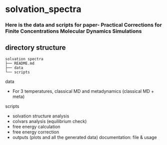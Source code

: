 # solvation_spectra

### Here is the data and scripts for paper- Practical Corrections for Finite Concentrations Molecular Dynamics Simulations

## directory structure
```
solvation spectra
├── README.md
├── data
└── scripts
```

data
- For 3 temperatures, classical MD and metadynamics (classical MD + meta)

scripts 
- solvation structure analysis
- colvars analysis (equilibrium check)
- free energy calculation
- free energy correction
- outputs (plots and all the generated data)
documentation: file & usage

    